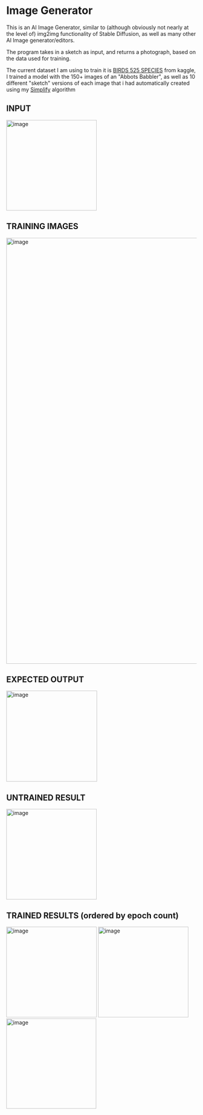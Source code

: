 # Image Generator

This is an AI Image Generator, similar to (although obviously not nearly at the level of) img2img functionality of Stable Diffusion, as well as many other AI Image generator/editors.

The program takes in a sketch as input, and returns a photograph, based on the data used for training.

The current dataset I am using to train it is [BIRDS 525 SPECIES](https://www.kaggle.com/datasets/gpiosenka/100-bird-species) from kaggle, I trained a model with the 150+ images of an "Abbots Babbler", as well as 10 different "sketch" versions of each image that i had automatically created using my [Simplify](https://github.com/EgeEken/Simplify) algorithm

## INPUT
<img width="239" alt="image" src="https://github.com/EgeEken/Image-Generator/assets/96302110/9ab49256-bea7-4408-8847-4016fe5a1bac">

## TRAINING IMAGES
<img width="1124" alt="image" src="https://github.com/EgeEken/Image-Generator/assets/96302110/ce915697-dac4-465d-93f7-6ea823d2ce32">

## EXPECTED OUTPUT
<img width="240" alt="image" src="https://github.com/EgeEken/Image-Generator/assets/96302110/b08a3efa-bfa6-47b5-b73a-d0d269014b51">

## UNTRAINED RESULT
<img width="239" alt="image" src="https://github.com/EgeEken/Image-Generator/assets/96302110/14a2da83-1ca0-4cd6-99c8-87d2dd54f297">

## TRAINED RESULTS (ordered by epoch count)
<img width="239" alt="image" src="https://github.com/EgeEken/Image-Generator/assets/96302110/f2dc55cb-49e4-43f6-b22f-78fcefd7da20">
<img width="239" alt="image" src="https://github.com/EgeEken/Image-Generator/assets/96302110/08788f3f-41e9-46f8-913c-01def0872b03">
<img width="238" alt="image" src="https://github.com/EgeEken/Image-Generator/assets/96302110/c814e619-9455-41b5-9280-2c5ab4f9c86e">

